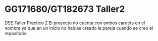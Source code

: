 # GG171680/GT182673 Taller2
DSE Taller Practico 2
El proyecto no cuenta con ambos carnets en el nombre ya que en un inicio no habias creado la pareja cuando se creo el repositorio
